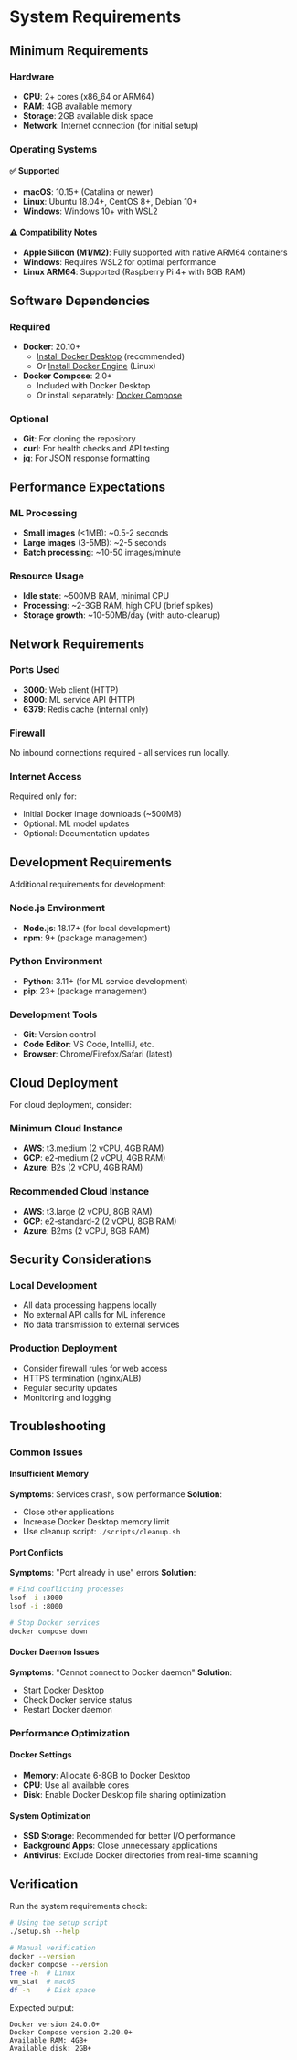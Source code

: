 # System Requirements

## Minimum Requirements

### Hardware
- **CPU**: 2+ cores (x86_64 or ARM64)
- **RAM**: 4GB available memory
- **Storage**: 2GB available disk space
- **Network**: Internet connection (for initial setup)

### Operating Systems

#### ✅ Supported
- **macOS**: 10.15+ (Catalina or newer)
- **Linux**: Ubuntu 18.04+, CentOS 8+, Debian 10+
- **Windows**: Windows 10+ with WSL2

#### ⚠️ Compatibility Notes
- **Apple Silicon (M1/M2)**: Fully supported with native ARM64 containers
- **Windows**: Requires WSL2 for optimal performance
- **Linux ARM64**: Supported (Raspberry Pi 4+ with 8GB RAM)

## Software Dependencies

### Required
- **Docker**: 20.10+ 
  - [Install Docker Desktop](https://docs.docker.com/get-docker/) (recommended)
  - Or [Install Docker Engine](https://docs.docker.com/engine/install/) (Linux)
- **Docker Compose**: 2.0+
  - Included with Docker Desktop
  - Or install separately: [Docker Compose](https://docs.docker.com/compose/install/)

### Optional
- **Git**: For cloning the repository
- **curl**: For health checks and API testing
- **jq**: For JSON response formatting

## Performance Expectations

### ML Processing
- **Small images** (<1MB): ~0.5-2 seconds
- **Large images** (3-5MB): ~2-5 seconds
- **Batch processing**: ~10-50 images/minute

### Resource Usage
- **Idle state**: ~500MB RAM, minimal CPU
- **Processing**: ~2-3GB RAM, high CPU (brief spikes)
- **Storage growth**: ~10-50MB/day (with auto-cleanup)

## Network Requirements

### Ports Used
- **3000**: Web client (HTTP)
- **8000**: ML service API (HTTP)
- **6379**: Redis cache (internal only)

### Firewall
No inbound connections required - all services run locally.

### Internet Access
Required only for:
- Initial Docker image downloads (~500MB)
- Optional: ML model updates
- Optional: Documentation updates

## Development Requirements

Additional requirements for development:

### Node.js Environment
- **Node.js**: 18.17+ (for local development)
- **npm**: 9+ (package management)

### Python Environment
- **Python**: 3.11+ (for ML service development)
- **pip**: 23+ (package management)

### Development Tools
- **Git**: Version control
- **Code Editor**: VS Code, IntelliJ, etc.
- **Browser**: Chrome/Firefox/Safari (latest)

## Cloud Deployment

For cloud deployment, consider:

### Minimum Cloud Instance
- **AWS**: t3.medium (2 vCPU, 4GB RAM)
- **GCP**: e2-medium (2 vCPU, 4GB RAM)
- **Azure**: B2s (2 vCPU, 4GB RAM)

### Recommended Cloud Instance
- **AWS**: t3.large (2 vCPU, 8GB RAM)
- **GCP**: e2-standard-2 (2 vCPU, 8GB RAM)
- **Azure**: B2ms (2 vCPU, 8GB RAM)

## Security Considerations

### Local Development
- All data processing happens locally
- No external API calls for ML inference
- No data transmission to external services

### Production Deployment
- Consider firewall rules for web access
- HTTPS termination (nginx/ALB)
- Regular security updates
- Monitoring and logging

## Troubleshooting

### Common Issues

#### Insufficient Memory
**Symptoms**: Services crash, slow performance
**Solution**: 
- Close other applications
- Increase Docker Desktop memory limit
- Use cleanup script: `./scripts/cleanup.sh`

#### Port Conflicts
**Symptoms**: "Port already in use" errors
**Solution**:
```bash
# Find conflicting processes
lsof -i :3000
lsof -i :8000

# Stop Docker services
docker compose down
```

#### Docker Daemon Issues
**Symptoms**: "Cannot connect to Docker daemon"
**Solution**:
- Start Docker Desktop
- Check Docker service status
- Restart Docker daemon

### Performance Optimization

#### Docker Settings
- **Memory**: Allocate 6-8GB to Docker Desktop
- **CPU**: Use all available cores
- **Disk**: Enable Docker Desktop file sharing optimization

#### System Optimization
- **SSD Storage**: Recommended for better I/O performance
- **Background Apps**: Close unnecessary applications
- **Antivirus**: Exclude Docker directories from real-time scanning

## Verification

Run the system requirements check:

```bash
# Using the setup script
./setup.sh --help

# Manual verification
docker --version
docker compose --version
free -h  # Linux
vm_stat  # macOS
df -h    # Disk space
```

Expected output:
```
Docker version 24.0.0+
Docker Compose version 2.20.0+
Available RAM: 4GB+
Available disk: 2GB+
```
